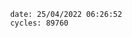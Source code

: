 

                date: 25/04/2022 06:26:52
                cycles: 89760

                         